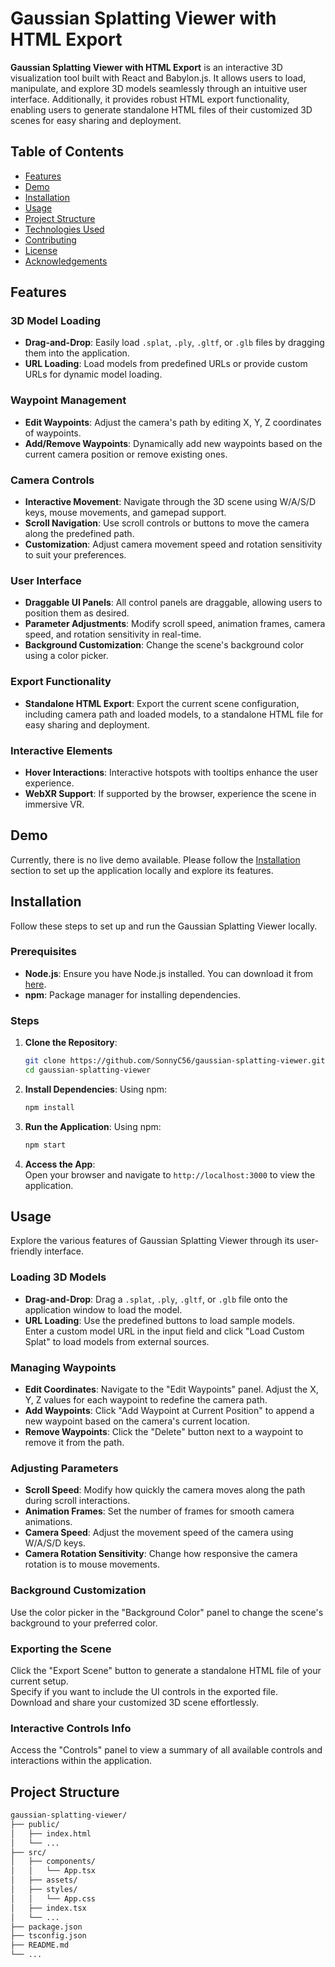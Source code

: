 # Gaussian Splatting Viewer with HTML Export

**Gaussian Splatting Viewer with HTML Export** is an interactive 3D visualization tool built with React and Babylon.js. It allows users to load, manipulate, and explore 3D models seamlessly through an intuitive user interface. Additionally, it provides robust HTML export functionality, enabling users to generate standalone HTML files of their customized 3D scenes for easy sharing and deployment.

## Table of Contents
- [Features](#features)
- [Demo](#demo)
- [Installation](#installation)
- [Usage](#usage)
- [Project Structure](#project-structure)
- [Technologies Used](#technologies-used)
- [Contributing](#contributing)
- [License](#license)
- [Acknowledgements](#acknowledgements)

## Features

### 3D Model Loading
- **Drag-and-Drop**: Easily load `.splat`, `.ply`, `.gltf`, or `.glb` files by dragging them into the application.
- **URL Loading**: Load models from predefined URLs or provide custom URLs for dynamic model loading.

### Waypoint Management
- **Edit Waypoints**: Adjust the camera's path by editing X, Y, Z coordinates of waypoints.
- **Add/Remove Waypoints**: Dynamically add new waypoints based on the current camera position or remove existing ones.

### Camera Controls
- **Interactive Movement**: Navigate through the 3D scene using W/A/S/D keys, mouse movements, and gamepad support.
- **Scroll Navigation**: Use scroll controls or buttons to move the camera along the predefined path.
- **Customization**: Adjust camera movement speed and rotation sensitivity to suit your preferences.

### User Interface
- **Draggable UI Panels**: All control panels are draggable, allowing users to position them as desired.
- **Parameter Adjustments**: Modify scroll speed, animation frames, camera speed, and rotation sensitivity in real-time.
- **Background Customization**: Change the scene's background color using a color picker.

### Export Functionality
- **Standalone HTML Export**: Export the current scene configuration, including camera path and loaded models, to a standalone HTML file for easy sharing and deployment.

### Interactive Elements
- **Hover Interactions**: Interactive hotspots with tooltips enhance the user experience.
- **WebXR Support**: If supported by the browser, experience the scene in immersive VR.

## Demo
Currently, there is no live demo available. Please follow the [Installation](#installation) section to set up the application locally and explore its features.

## Installation

Follow these steps to set up and run the Gaussian Splatting Viewer locally.

### Prerequisites
- **Node.js**: Ensure you have Node.js installed. You can download it from [here](https://nodejs.org/).
- **npm**: Package manager for installing dependencies.

### Steps
1. **Clone the Repository**:
    ```bash
    git clone https://github.com/SonnyC56/gaussian-splatting-viewer.git
    cd gaussian-splatting-viewer
    ```
2. **Install Dependencies**:
    Using npm:
    ```bash
    npm install
    ```
3. **Run the Application**:
    Using npm:
    ```bash
    npm start
    ```
4. **Access the App**:  
    Open your browser and navigate to `http://localhost:3000` to view the application.

## Usage

Explore the various features of Gaussian Splatting Viewer through its user-friendly interface.

### Loading 3D Models
- **Drag-and-Drop**: Drag a `.splat`, `.ply`, `.gltf`, or `.glb` file onto the application window to load the model.
- **URL Loading**: Use the predefined buttons to load sample models.  
  Enter a custom model URL in the input field and click "Load Custom Splat" to load models from external sources.

### Managing Waypoints
- **Edit Coordinates**: Navigate to the "Edit Waypoints" panel. Adjust the X, Y, Z values for each waypoint to redefine the camera path.
- **Add Waypoints**: Click "Add Waypoint at Current Position" to append a new waypoint based on the camera's current location.
- **Remove Waypoints**: Click the "Delete" button next to a waypoint to remove it from the path.

### Adjusting Parameters
- **Scroll Speed**: Modify how quickly the camera moves along the path during scroll interactions.
- **Animation Frames**: Set the number of frames for smooth camera animations.
- **Camera Speed**: Adjust the movement speed of the camera using W/A/S/D keys.
- **Camera Rotation Sensitivity**: Change how responsive the camera rotation is to mouse movements.

### Background Customization
Use the color picker in the "Background Color" panel to change the scene's background to your preferred color.

### Exporting the Scene
Click the "Export Scene" button to generate a standalone HTML file of your current setup.  
Specify if you want to include the UI controls in the exported file.  
Download and share your customized 3D scene effortlessly.

### Interactive Controls Info
Access the "Controls" panel to view a summary of all available controls and interactions within the application.

## Project Structure
```bash
gaussian-splatting-viewer/
├── public/
│   ├── index.html
│   └── ...
├── src/
│   ├── components/
│   │   └── App.tsx
│   ├── assets/
│   ├── styles/
│   │   └── App.css
│   ├── index.tsx
│   └── ...
├── package.json
├── tsconfig.json
├── README.md
└── ...
